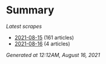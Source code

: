 # Summary
*Latest scrapes*
* [2021-08-15](https://github.com/nuuuwan/news_lk/blob/data/news_lk.2021-08-15.json) (161 articles)
* [2021-08-16](https://github.com/nuuuwan/news_lk/blob/data/news_lk.2021-08-16.json) (4 articles)

*Generated at 12:12AM, August 16, 2021*